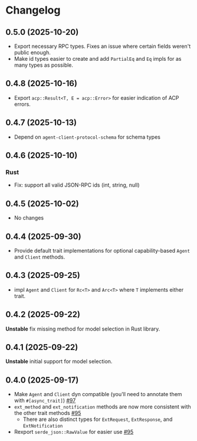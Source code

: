 # Changelog

## 0.5.0 (2025-10-20)

- Export necessary RPC types. Fixes an issue where certain fields weren't public enough.
- Make id types easier to create and add `PartialEq` and `Eq` impls for as many types as possible.

## 0.4.8 (2025-10-16)

- Export `acp::Result<T, E = acp::Error>` for easier indication of ACP errors.

## 0.4.7 (2025-10-13)

- Depend on `agent-client-protocol-schema` for schema types

## 0.4.6 (2025-10-10)

### Rust

- Fix: support all valid JSON-RPC ids (int, string, null)

## 0.4.5 (2025-10-02)

- No changes

## 0.4.4 (2025-09-30)

- Provide default trait implementations for optional capability-based `Agent` and `Client` methods.

## 0.4.3 (2025-09-25)

- impl `Agent` and `Client` for `Rc<T>` and `Arc<T>` where `T` implements either trait.

## 0.4.2 (2025-09-22)

**Unstable** fix missing method for model selection in Rust library.

## 0.4.1 (2025-09-22)

**Unstable** initial support for model selection.

## 0.4.0 (2025-09-17)

- Make `Agent` and `Client` dyn compatible (you'll need to annotate them with `#[async_trait]`) [#97](https://github.com/agentclientprotocol/agent-client-protocol/pull/97)
- `ext_method` and `ext_notification` methods are now more consistent with the other trait methods [#95](https://github.com/agentclientprotocol/agent-client-protocol/pull/95)
  - There are also distinct types for `ExtRequest`, `ExtResponse`, and `ExtNotification`
- Rexport `serde_json::RawValue` for easier use [#95](https://github.com/agentclientprotocol/agent-client-protocol/pull/95)

